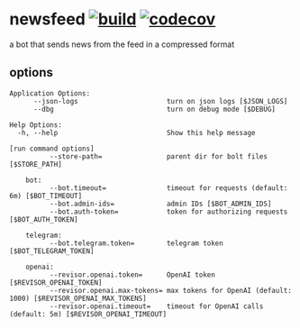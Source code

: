 # newsfeed [![build](https://github.com/Semior001/newsfeed/actions/workflows/.go.yaml/badge.svg)](https://github.com/Semior001/newsfeed/actions/workflows/.go.yaml) [![codecov](https://codecov.io/gh/Semior001/newsfeed/branch/master/graph/badge.svg?token=0MAV99RJ1C)](https://codecov.io/gh/Semior001/newsfeed)
a bot that sends news from the feed in a compressed format

## options
```
Application Options:
      --json-logs                      turn on json logs [$JSON_LOGS]
      --dbg                            turn on debug mode [$DEBUG]

Help Options:
  -h, --help                           Show this help message

[run command options]
          --store-path=                parent dir for bolt files [$STORE_PATH]

    bot:
          --bot.timeout=               timeout for requests (default: 6m) [$BOT_TIMEOUT]
          --bot.admin-ids=             admin IDs [$BOT_ADMIN_IDS]
          --bot.auth-token=            token for authorizing requests [$BOT_AUTH_TOKEN]

    telegram:
          --bot.telegram.token=        telegram token [$BOT_TELEGRAM_TOKEN]

    openai:
          --revisor.openai.token=      OpenAI token [$REVISOR_OPENAI_TOKEN]
          --revisor.openai.max-tokens= max tokens for OpenAI (default: 1000) [$REVISOR_OPENAI_MAX_TOKENS]
          --revisor.openai.timeout=    timeout for OpenAI calls (default: 5m) [$REVISOR_OPENAI_TIMEOUT]
```

